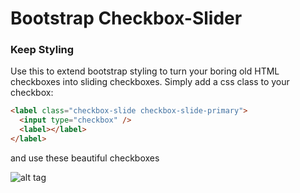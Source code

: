 Bootstrap Checkbox-Slider
=========================

### Keep Styling
Use this to extend bootstrap styling to turn your boring old HTML checkboxes into sliding checkboxes. Simply add a css class to your checkbox: 
```html
<label class="checkbox-slide checkbox-slide-primary">	
  <input type="checkbox" />
  <label></label>
</label>
```
and use these beautiful checkboxes

![alt tag](https://raw.github.com/IsaacHunter/bootstrap-checkbox-slider/master/demo.png)
